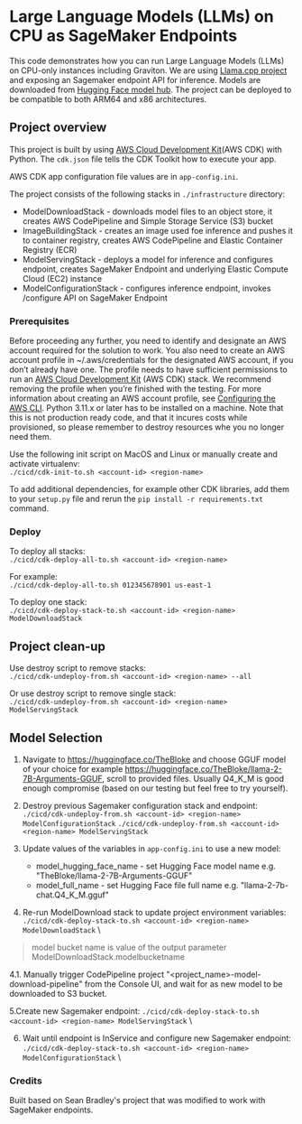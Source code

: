 # Large Language Models (LLMs) on CPU as SageMaker Endpoints

This code demonstrates how you can run Large Language Models (LLMs) on CPU-only instances including Graviton. We are using [Llama.cpp project](https://github.com/ggerganov/llama.cpp) and exposing an Sagemaker endpoint API for inference. Models are downloaded from [Hugging Face model hub](https://huggingface.co/models).
The project can be deployed to be compatible to both ARM64 and x86 architectures. 

## Project overview

This project is built by using [AWS Cloud Development Kit](https://aws.amazon.com/cdk/)(AWS CDK)  with Python.
The `cdk.json` file tells the CDK Toolkit how to execute your app.

AWS CDK app configuration file values are in `app-config.ini`.

The project consists of the following stacks in `./infrastructure` directory:
* ModelDownloadStack       - downloads model files to an object store, it creates AWS CodePipeline and Simple Storage Service (S3) bucket
* ImageBuildingStack       - creates an image used foe inference and pushes it to container registry, creates AWS CodePipeline and Elastic Container Registry (ECR)
* ModelServingStack        - deploys a model for inference and configures endpoint, creates SageMaker Endpoint and underlying Elastic Compute Cloud (EC2) instance
* ModelConfigurationStack  - configures inference endpoint, invokes /configure API on SageMaker Endpoint

### Prerequisites

Before proceeding any further, you need to identify and designate an AWS account required for the solution to work. You also need to create an AWS account profile in ~/.aws/credentials for the designated AWS account, if you don’t already have one. The profile needs to have sufficient permissions to run an [AWS Cloud Development Kit](https://aws.amazon.com/cdk/) (AWS CDK) stack. We recommend removing the profile when you’re finished with the testing. For more information about creating an AWS account profile, see [Configuring the AWS CLI](https://docs.aws.amazon.com/cli/latest/userguide/cli-chap-configure.html). Python 3.11.x or later has to be installed on a machine.
Note that this is not production ready code, and that it incures costs while provisioned, so please remember to destroy resources whe you no longer need them.

Use the following init script on MacOS and Linux or manually create and activate virtualenv: \
`./cicd/cdk-init-to.sh <account-id> <region-name>` 

To add additional dependencies, for example other CDK libraries, add them to your `setup.py` file and rerun the `pip install -r requirements.txt` command.

### Deploy

To deploy all stacks: \
`./cicd/cdk-deploy-all-to.sh <account-id> <region-name>` 

For example: \
`./cicd/cdk-deploy-all-to.sh 012345678901 us-east-1` 

To deploy one stack: \
`./cicd/cdk-deploy-stack-to.sh <account-id> <region-name> ModelDownloadStack` 

## Project clean-up

Use destroy script to remove stacks: \
`./cicd/cdk-undeploy-from.sh <account-id> <region-name> --all` 

Or use destroy script to remove single stack: \
`./cicd/cdk-undeploy-from.sh <account-id> <region-name> ModelServingStack` 

## Model Selection

1. Navigate to https://huggingface.co/TheBloke and choose GGUF model of your choice for example https://huggingface.co/TheBloke/llama-2-7B-Arguments-GGUF, scroll to provided files. Usually Q4_K_M is good enough compromise (based on our testing but feel free to try yourself).

2. Destroy previous Sagemaker configuration stack and endpoint:
`./cicd/cdk-undeploy-from.sh <account-id> <region-name> ModelConfigurationStack` 
`./cicd/cdk-undeploy-from.sh <account-id> <region-name> ModelServingStack` 

3. Update values of the variables in `app-config.ini` to use a new model:
    * model_hugging_face_name - set Hugging Face model name e.g. "TheBloke/llama-2-7B-Arguments-GGUF"
    * model_full_name         - set Hugging Face file full name e.g. "llama-2-7b-chat.Q4_K_M.gguf"

4. Re-run ModelDownload stack to update project environment variables:
`./cicd/cdk-deploy-stack-to.sh <account-id> <region-name> ModelDownloadStack` \
> model bucket name is value of the output parameter ModelDownloadStack.modelbucketname 

4.1. Manually trigger CodePipeline project "<project_name>-model-download-pipeline" from the Console UI, and wait for as new model to be downloaded to S3 bucket.

5.Create new Sagemaker endpoint:
`./cicd/cdk-deploy-stack-to.sh <account-id> <region-name> ModelServingStack` \

6. Wait until endpoint is InService and configure new Sagemaker endpoint:
`./cicd/cdk-deploy-stack-to.sh <account-id> <region-name> ModelConfigurationStack` \

### Credits

Built based on Sean Bradley's project that was modified to work with SageMaker endpoints.
